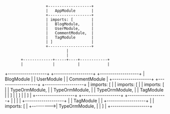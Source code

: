 
                      +-------------------+
                      |   AppModule       |
                      +-------------------+
                      | imports: [        |
                      |   BlogModule,     |
                      |   UserModule,     |
                      |   CommentModule,  |
                      |   TagModule       |
                      | ]                 |
                      +-------------------+
                               |
                               |
           +-------------+-----+----+------------+  
           |             |          |            |
+-------------------+ +-------------------+ +-------------------+
|   BlogModule      | |   UserModule      | |   CommentModule   |
+-------------------+ +-------------------+ +-------------------+
| imports: [        | | imports: [        | | imports: [        |
|   TypeOrmModule,  | |   TypeOrmModule,  | |   TypeOrmModule,  |
|   TagModule       | | ]                 | | ]                 |
| ]                 | +-------------------+ +-------------------+
+-------------------+          |
           |                   |
           |          +-------------------+
           |          |   TagModule       |
           |          +-------------------+
           |          | imports: [        |
           +--------->|   TypeOrmModule,  |
                      | ]                 |
                      +-------------------+